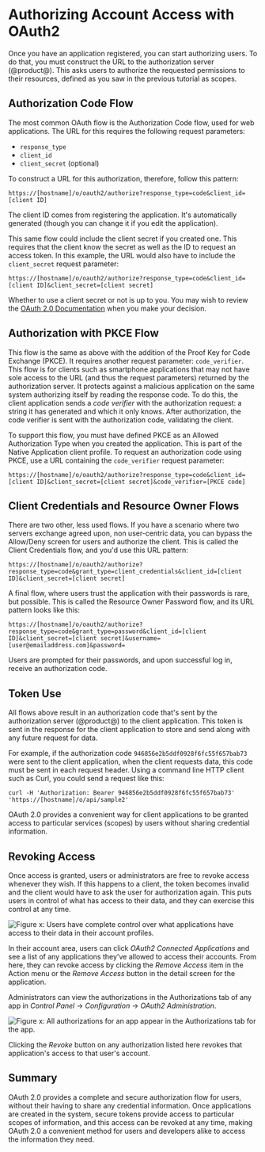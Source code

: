 # Authorizing Account Access with OAuth2

Once you have an application registered, you can start authorizing users. To do
that, you must construct the URL to the authorization server (@product@). This
asks users to authorize the requested permissions to their resources, defined as
you saw in the previous tutorial as scopes. 

## Authorization Code Flow

The most common OAuth flow is the Authorization Code flow, used for web
applications. The URL for this requires the following request parameters: 

- `response_type` 
- `client_id` 
- `client_secret` (optional)

To construct a URL for this authorization, therefore, follow this pattern: 

    https://[hostname]/o/oauth2/authorize?response_type=code&client_id=[client ID]

The client ID comes from registering the application. It's automatically
generated (though you can change it if you edit the application). 

This same flow could include the client secret if you created one. This requires
that the client know the secret as well as the ID to request an access token. In
this example, the URL would also have to include the `client_secret` request
parameter: 

    https://[hostname]/o/oauth2/authorize?response_type=code&client_id=[client ID]&client_secret=[client secret]

Whether to use a client secret or not is up to you. You may wish to review the
[OAuth 2.0 Documentation](https://www.oauth.com/oauth2-servers/client-registration/client-id-secret/)
when you make your decision. 

## Authorization with PKCE Flow

This flow is the same as above with the addition of the Proof Key for Code
Exchange (PKCE). It requires another request parameter: `code_verifier`. This
flow is for clients such as smartphone applications that may not have sole
access to the URL (and thus the request parameters) returned by the
authorization server. It protects against a malicious application on the same
system authorizing itself by reading the response code. To do this, the client
application sends a *code verifier* with the authorization request: a string it
has generated and which it only knows. After authorization, the code verifier is
sent with the authorization code, validating the client. 

To support this flow, you must have defined PKCE as an Allowed Authorization
Type when you created the application. This is part of the Native Application
client profile. To request an authorization code using PKCE, use a URL
containing the `code_verifier` request parameter: 


    https://[hostname]/o/oauth2/authorize?response_type=code&client_id=[client ID]&client_secret=[client secret]&code_verifier=[PKCE code]

## Client Credentials and Resource Owner Flows

There are two other, less used flows. If you have a scenario where two servers
exchange agreed upon, non user-centric data, you can bypass the Allow/Deny
screen for users and authorize the client. This is called the Client Credentials
flow, and you'd use this URL pattern: 

    https://[hostname]/o/oauth2/authorize?response_type=code&grant_type=client_credentials&client_id=[client ID]&client_secret=[client secret]

A final flow, where users trust the application with their passwords is rare,
but possible. This is called the Resource Owner Password flow, and its URL
pattern looks like this: 

    https://[hostname]/o/oauth2/authorize?response_type=code&grant_type=password&client_id=[client ID]&client_secret=[client secret]&username=[user@emailaddress.com]&password=

Users are prompted for their passwords, and upon successful log in, receive an
authorization code. 

## Token Use

All flows above result in an authorization code that's sent by the authorization
server (@product@) to the client application. This token is sent in the response
for the client application to store and send along with any future request for
data. 

For example, if the authorization code `946856e2b5ddf0928f6fc55f657bab73` were
sent to the client application, when the client requests data, this code must be
sent in each request header. Using a command line HTTP client such as Curl, you
could send a request like this: 

    curl -H 'Authorization: Bearer 946856e2b5ddf0928f6fc55f657bab73' 'https://[hostname]/o/api/sample2'

OAuth 2.0 provides a convenient way for client applications to be granted access
to particular services (scopes) by users without sharing credential information. 

## Revoking Access

Once access is granted, users or administrators are free to revoke access
whenever they wish. If this happens to a client, the token becomes invalid and
the client would have to ask the user for authorization again. This puts users
in control of what has access to their data, and they can exercise this control
at any time. 

![Figure x: Users have complete control over what applications have access to their data in their account profiles.](../../images/oauth-user-apps.png)

In their account area, users can click *OAuth2 Connected Applications* and see
a list of any applications they've allowed to access their accounts. From here,
they can revoke access by clicking the *Remove Access* item in the Action menu
or the *Remove Access* button in the detail screen for the application. 

Administrators can view the authorizations in the Authorizations tab of any app
in *Control Panel* &rarr; *Configuration* &rarr; *OAuth2 Administration*. 

![Figure x: All authorizations for an app appear in the Authorizations tab for the app.](../../images/oauth-revoke-access.png)

Clicking the *Revoke* button on any authorization listed here revokes that
application's access to that user's account. 

## Summary

OAuth 2.0 provides a complete and secure authorization flow for users, without
their having to share any credential information. Once applications are created
in the system, secure tokens provide access to particular scopes of information,
and this access can be revoked at any time, making OAuth 2.0 a convenient method
for users and developers alike to access the information they need. 
